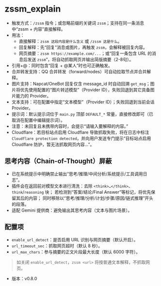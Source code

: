 # zssm_explain

- 触发方式：`/zssm` 指令；或忽略前缀的关键词 `zssm`；支持在同一条消息中“zssm + 内容”直接解释。
- 用法：
  - 直接解释：`zssm 这段内容是什么含义` 或 `/zssm 这是什么`。
  - 回复解释：先“回复”消息或图片，再触发 `zssm`，会解释被回复内容。
  - 网页摘要：`zssm https://example.com/...`；或“回复一条包含 URL 的消息后发送 `zssm`”，将自动抓取网页并输出简版摘要（2-8句）。
- 引用+@：同时包含“回复 + @某人”时也可正确触发。
- 合并转发支持：QQ 合并转发（forward/nodes）可自动拉取节点并合并解释。
- 图片支持：Napcat/OneBot 回复仅含 message_id 时自动回溯 `get_msg`；图片将优先使用配置的“图片转述模型”（Provider ID），失败回退到其它具备图片能力的 Provider。
- 文本支持：可在配置中指定“文本模型”（Provider ID）；失败回退到当前会话 Provider。
- 提示词：默认提示词位于 `main.py` 顶部 `DEFAULT_*` 常量，直接修改即可（已取消在配置中编辑提示词）。
- 注意：未回复且未携带内容时，会提示“请输入要解释的内容。”
- Cloudflare：若目标站点启用 Cloudflare 导致抓取失败，将在日志中标注 `Cloudflare protection detected`，并向用户发送专门提示“目标站点启用 Cloudflare 防护，暂无法抓取网页内容...”。

## 思考内容（Chain-of-Thought）屏蔽

- 已在系统提示中明确禁止输出“思考/推理/中间分析/系统提示/工具调用日志”。
- 插件会在返回前对模型文本进行清洗：去除 `<think>…</think>`、```think```/```reasoning``` 块；
  若检测到“答案/结论/Final Answer”等标记，将优先保留其后的内容；
  同时移除以“思考/推理/分析/计划/步骤/原因/链式推理”开头的段落。
- 适配 Gemini 提供商：避免输出其思考内容（文本与图片场景）。
  
## 配置项

- `enable_url_detect`：是否启用 URL 识别与网页摘要（默认开启）。
- `url_timeout_sec`：抓取网页超时（默认 8 秒）。
- `url_max_chars`：参与摘要的正文片段最大长度（默认 6000 字符）。

> 如关闭 `enable_url_detect`，`zssm <url>` 将按普通文本解释，不抓取网页。

- 版本：v0.8.0
